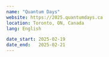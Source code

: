 ```yaml
---
name: "Quantum Days"
website: https://2025.quantumdays.ca
location: Toronto, ON, Canada
lang: English

date_start: 2025-02-19
date_end:   2025-02-21
---
```

